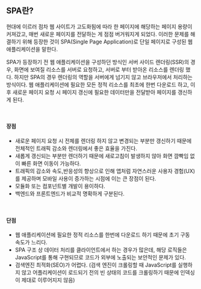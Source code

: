 ## SPA란?

현대에 이르러 점차 웹 사이트가 고도화됨에 따라 한 페이지에 해당하는 페이지 용량이 커져갔고, 매번 새로운 페이지를 전달하는 게 점점 버거워지게 되었다. 이러한 문제를 해결하기 위해 등장한 것이 SPA(Single Page Application)로 단일 페이지로 구성된 웹 애플리케이션을 말한다. 

SPA가 등장하기 전 웹 애플리케이션을 구성하던 방식인 서버 사이드 렌더링(SSR)의 경우, 화면에 보여질 리소스를 서버로 요청하고, 서버로 부터 받아온 리소스를 렌더링 했다. 하지만 SPA의 경우 렌더링의 역할을 서버에게 넘기지 않고 브라우저에서 처리하는 방식이다. 웹 애플리케이션에 필요한 모든 정적 리소스를 최초에 한번 다운로드 하고, 이후 새로운 페이지 요청 시 페이지 갱신에 필요한 데이터만을 전달받아 페이지를 갱신하게 된다.
  
<br>  
  
#### 장점
- 새로운 페이지 요청 시 전체를 렌더링 하지 않고 변경되는 부분만 갱신하기 때문에 전체적인 트래픽 감소와 렌더링에서 좋은 효율을 가진다.
- 새롭게 갱신되는 부분만 렌더하기 때문에 새로고침이 발생하지 않아 화면 깜빡임 없이 빠른 화면 이동이 가능하다.
- 트래픽의 감소와 속도,반응성의 향상으로 인해 앱처럼 자연스러운 사용자 경험(UX)를 제공하며 모바일 사용이 증가하는 시점에 이는 큰 장점이 된다.
- 모듈화 또는 컴포넌트별 개발이 용이하다.
- 백엔드와 프론트엔드가 비교적 명확하게 구분된다.
  
<br>  
  
#### 단점
- 웹 애플리케이션에 필요한 정적 리소스를 한번에 다운로드 하기 때문에 초기 구동 속도가 느리다.
- SPA 구조 상 데이터 처리를 클라이언트에서 하는 경우가 많은데, 해당 로직들은 JavaScript를 통해 구현되므로 코드가 외부에 노출되는 보안적인 문제가 있다.
- 검색엔진 최적화(SEO)가 어렵다. (검색 엔진이 크롤링할 때 JavaScript를 실행하지 않고 어플리케이션이 로드되기 전의 빈 상태의 코드를 크롤링하기 때문에 인덱싱이 제대로 이루어지지 않음)
